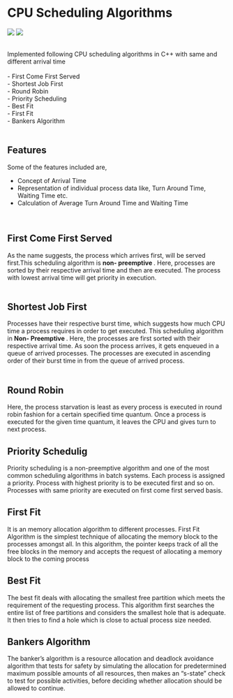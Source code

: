 # CPU Scheduling Algorithms

<img src="https://img.shields.io/badge/Operating Systems-CPU Scheduling Algorithm-<green>"> <img src="https://img.shields.io/static/v1?label=Language&message=CPP&color=blue">
<br>


<br>
Implemented following CPU scheduling algorithms in C++ with same and different arrival time <br>
<br>
- First Come First Served<br>
- Shortest Job First<br>
- Round Robin<br>
- Priority Scheduling<br>
- Best Fit<br>
- First Fit<br>
- Bankers Algorithm<br>

<br>

## Features
Some of the features included are, <br>
- Concept of Arrival Time <br>
- Representation of individual process data like, Turn Around Time, Waiting Time etc. <br>
- Calculation of Average Turn Around Time and Waiting Time <br>
<br>

## First Come First Served <br>

As the name suggests, the process which arrives first, will be served first.This scheduling algorithm is <b> non- preemptive </b>. 
Here, processes are sorted by their respective arrival time and then are executed. The process with lowest arrival time will 
get priority in execution.<br>
<br>

## Shortest Job First <br>

Processes have their respective burst time, which suggests how much CPU time a process requires in order to get executed. 
This scheduling algorithm in <b> Non- Preemptive </b>. Here, the processes are first sorted with their respective arrival 
time. As soon the process arrives, it gets enqueued in a queue of arrived processes. The processes are executed in ascending 
order of their burst time in from the queue of arrived process. <br>
<br>

## Round Robin <br>

Here, the process starvation is least as every process is executed in round robin fashion for a certain specified time quantum.
Once a process is executed for the given time quantum, it leaves the CPU and gives turn to next process.
<br>

## Priority Schedulig <br>
Priority scheduling is a non-preemptive algorithm and one of the most common scheduling algorithms in batch systems. Each process is 
assigned a priority. Process with highest priority is to be executed first and so on. Processes with same priority are executed on 
first come first served basis.
<br>

## First Fit <br>

It is an memory allocation algorithm to different processes. First Fit Algorithm is the simplest technique of allocating the
memory block to the processes amongst all. In this algorithm, the pointer keeps track of all the free blocks in the memory 
and accepts the request of allocating a memory block to the coming process
<br>

## Best Fit <br>

The best fit deals with allocating the smallest free partition which meets the requirement of the requesting process. 
This algorithm first searches the entire list of free partitions and considers the smallest hole that is adequate. It then 
tries to find a hole which is close to actual process size needed.
<br>

## Bankers Algorithm

The banker’s algorithm is a resource allocation and deadlock avoidance algorithm that tests for safety by simulating 
the allocation for predetermined maximum possible amounts of all resources, then makes an “s-state” check to test for 
possible activities, before deciding whether allocation should be allowed to continue.
<br>
